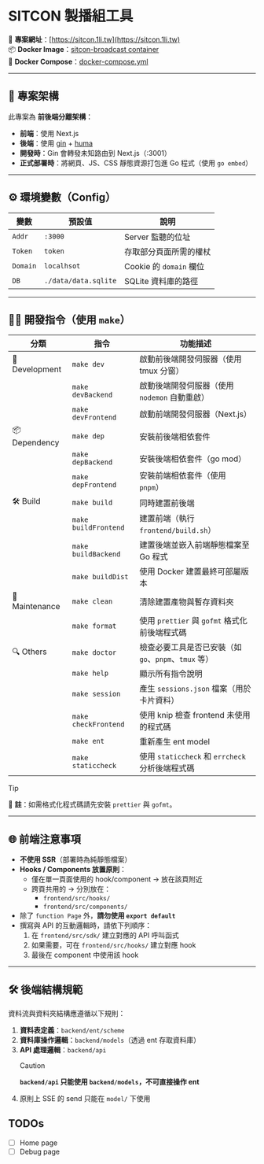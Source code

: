 # SITCON 製播組工具

📍 **專案網址**：[https://sitcon.1li.tw](https://sitcon.1li.tw)  
📦 **Docker Image**：[sitcon-broadcast container](https://github.com/simbafs/sitcon-broadcast/pkgs/container/sitcon-broadcast)  
🧱 **Docker Compose**：[docker-compose.yml](https://github.com/simbafs/sitcon-broadcast/blob/main/docker-compose.yml)

---

## 📌 專案架構

此專案為 **前後端分離架構**：

- **前端**：使用 Next.js
- **後端**：使用 [gin](https://github.com/gin-gonic/gin/) + [huma](https://huma.rocks/)
- **開發時**：Gin 會轉發未知路由到 Next.js（:3001）
- **正式部署時**：將網頁、JS、CSS 靜態資源打包進 Go 程式（使用 `go embed`）

---

## ⚙️ 環境變數（Config）

| 變數     | 預設值               | 說明                    |
| -------- | -------------------- | ----------------------- |
| `Addr`   | `:3000`              | Server 監聽的位址       |
| `Token`  | `token`              | 存取部分頁面所需的權杖  |
| `Domain` | `localhsot`          | Cookie 的 `domain` 欄位 |
| `DB`     | `./data/data.sqlite` | SQLite 資料庫的路徑     |

---

## 🧑‍💻 開發指令（使用 `make`）

| 分類           | 指令                 | 功能描述                                             |
| -------------- | -------------------- | ---------------------------------------------------- |
| 🧪 Development | `make dev`           | 啟動前後端開發伺服器（使用 tmux 分窗）               |
|                | `make devBackend`    | 啟動後端開發伺服器（使用 `nodemon` 自動重啟）        |
|                | `make devFrontend`   | 啟動前端開發伺服器（Next.js）                        |
| 📦 Dependency  | `make dep`           | 安裝前後端相依套件                                   |
|                | `make depBackend`    | 安裝後端相依套件（go mod）                           |
|                | `make depFrontend`   | 安裝前端相依套件（使用 `pnpm`）                      |
| 🛠 Build       | `make build`         | 同時建置前後端                                       |
|                | `make buildFrontend` | 建置前端（執行 `frontend/build.sh`）                 |
|                | `make buildBackend`  | 建置後端並嵌入前端靜態檔案至 Go 程式                 |
|                | `make buildDist`     | 使用 Docker 建置最終可部屬版本                       |
| 🧹 Maintenance | `make clean`         | 清除建置產物與暫存資料夾                             |
|                | `make format`        | 使用 `prettier` 與 `gofmt` 格式化前後端程式碼        |
| 🔍 Others      | `make doctor`        | 檢查必要工具是否已安裝（如 `go`、`pnpm`、`tmux` 等） |
|                | `make help`          | 顯示所有指令說明                                     |
|                | `make session`       | 產生 `sessions.json` 檔案（用於卡片資料）            |
|                | `make checkFrontend` | 使用 knip 檢查 frontend 未使用的程式碼               |
|                | `make ent`           | 重新產生 ent model                                   |
|                | `make staticcheck`   | 使用 `staticcheck` 和 `errcheck` 分析後端程式碼      |

> [!TIP]
> 📌 **註**：如需格式化程式碼請先安裝 `prettier` 與 `gofmt`。

---

## 🌐 前端注意事項

- **不使用 SSR**（部署時為純靜態檔案）
- **Hooks / Components 放置原則**：
    - 僅在單一頁面使用的 hook/component → 放在該頁附近
    - 跨頁共用的 → 分別放在：
        - `frontend/src/hooks/`
        - `frontend/src/components/`
- 除了 `function Page` 外，**請勿使用 `export default`**
- 撰寫與 API 的互動邏輯時，請依下列順序：
    1. 在 `frontend/src/sdk/` 建立對應的 API 呼叫函式
    2. 如果需要，可在 `frontend/src/hooks/` 建立對應 hook
    3. 最後在 component 中使用該 hook

---

## 🛠️ 後端結構規範

資料流與資料夾結構應遵循以下規則：

1. **資料表定義**：`backend/ent/scheme`
2. **資料庫操作邏輯**：`backend/models`（透過 ent 存取資料庫）
3. **API 處理邏輯**：`backend/api`
    > [!CAUTION]
    > **`backend/api` 只能使用 `backend/models`，不可直接操作 ent**
4. 原則上 SSE 的 send 只能在 `model/` 下使用

## TODOs

- [ ] Home page
- [ ] Debug page
